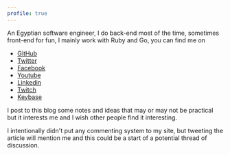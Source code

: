 ```yaml
---
profile: true
---
```


An Egyptian software engineer, I do back-end most of the time, sometimes front-end
for fun, I mainly work with Ruby and Go, you can find me on

* [GitHub](https://www.github.com/emad-elsaid)
* [Twitter](https://www.twitter.com/emad__elsaid)
* [Facebook](https://www.facebook.com/emad.elsaid.hamed)
* [Youtube](http://youtube.com/EmadElsaid)
* [Linkedin](https://www.linkedin.com/in/emadelsaid)
* [Twitch](https://www.twitch.tv/internalerr)
* [Keybase](https://keybase.io/emadelsaid)

I post to this blog some notes and ideas that may or may not be practical but it
interests me and I wish other people find it interesting.

I intentionally didn't put any commenting system to my site, but tweeting the
article will mention me and this could be a start of a potential thread of discussion.
